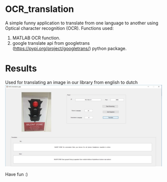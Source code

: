 # OCR_translation
A simple funny application to translate from one language to another using Optical character recognition (OCR). 
Functions used: 
1. MATLAB OCR function.
2. google translate api from googletrans (https://pypi.org/project/googletrans/) python package. 

# Results
Used for translating an image in our library from english to dutch
 <img src="./snapshot_1.JPG">

Have fun :)

